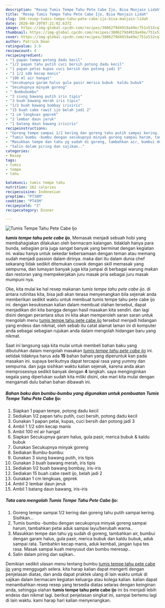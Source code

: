 ```yaml
---
description: "Resep Tumis Tempe Tahu Pete Cabe Ijo, Bisa Manjain Lidah"
title: "Resep Tumis Tempe Tahu Pete Cabe Ijo, Bisa Manjain Lidah"
slug: 160-resep-tumis-tempe-tahu-pete-cabe-ijo-bisa-manjain-lidah
date: 2020-08-20T07:21:02.637Z
image: https://img-global.cpcdn.com/recipes/3806279d4919a49e/751x532cq70/tumis-tempe-tahu-pete-cabe-ijo-foto-resep-utama.jpg
thumbnail: https://img-global.cpcdn.com/recipes/3806279d4919a49e/751x532cq70/tumis-tempe-tahu-pete-cabe-ijo-foto-resep-utama.jpg
cover: https://img-global.cpcdn.com/recipes/3806279d4919a49e/751x532cq70/tumis-tempe-tahu-pete-cabe-ijo-foto-resep-utama.jpg
author: Patrick Dean
ratingvalue: 3.9
reviewcount: 4
recipeingredient:
- "1 papan tempe potong dadu kecil"
- "1/2 papan tahu putih cuci bersih potong dadu kecil"
- "1 papan petai kupas cuci bersih dan potong jadi 3"
- "1 1/2 sdm kecap manis"
- "100 ml air hangat"
- "Secukupnya garam halus gula pasir merica bubuk  kaldu bubuk"
- "Secukupnya minyak goreng"
- " Bumbubumbu"
- "3 siung bawang putih iris tipis"
- "3 buah bawang merah iris tipis"
- "1/2 buah bawang bombay irisiris"
- "15 buah cabe rawit ijo belah jadi 2"
- "1 cm lengkuas geprek"
- "2 lembar daun jeruk"
- "1 batang daun bawang irisiris"
recipeinstructions:
- "Goreng tempe sampai 1/2 kering dan goreng tahu putih sampai kering. Sisihkan..."
- "Tumis bumbu -bumbu dengan secukupnya minyak goreng sampai harum, tambahkan petai aduk sampai layu/berubah warna.."
- "Masukkan tempe dan tahu yg sudah di goreng, tambahkan air, bumbui dengan garam halus, gula pasir, merica bubuk dan kaldu bubuk, aduk sampai rata. Tambahkn kecap manis, aduk kembali, jangan lupa tes rasa. Masak sampai kuah menyusut dan bumbu meresap.."
- "Salin dalam piring dan sajikan.."
categories:
- Resep
tags:
- tumis
- tempe
- tahu

katakunci: tumis tempe tahu 
nutrition: 162 calories
recipecuisine: Indonesian
preptime: "PT36M"
cooktime: "PT45M"
recipeyield: "3"
recipecategory: Dinner

---
```



![Tumis Tempe Tahu Pete Cabe Ijo](https://img-global.cpcdn.com/recipes/3806279d4919a49e/751x532cq70/tumis-tempe-tahu-pete-cabe-ijo-foto-resep-utama.jpg)

<b><i>tumis tempe tahu pete cabe ijo</i></b>, Memasak menjadi sebuah hobi yang membahagiakan dilakukan oleh bermacam kalangan. tidaklah hanya para bunda, sebagian pria juga sangat banyak yang berminat dengan kegiatan ini. walau hanya untuk sekedar kebersamaan dengan teman atau memang sudah menjadi passion dalam dirinya. maka dari itu dalam dunia chef sekarang tidak sedikit ditemukan cowok dengan skill memasak yang sempurna, dan lumayan banyak juga kita jumpai di berbagai warung makan dan restoran yang mempekerjakan juru masak pria sebagai juru masak mumpuni nya.



Oke, kita mulai ke hal resep makanan <i>tumis tempe tahu pete cabe ijo</i>. di antara rutinitas kita, bisa jadi akan terasa menyenangkan bila sejenak anda memberikan sedikit waktu untuk membuat tumis tempe tahu pete cabe ijo ini. dengan kesuksesan kalian dalam membuat olahan tersebut, dapat menjadikan diri kita bangga dengan hasil masakan kita sendiri. dan lagi disini dengan perantara situs ini kita akan memperoleh saran saran untuk mengolah menu <u>tumis tempe tahu pete cabe ijo</u> tersebut menjadi hidangan yang endess dan nikmat, oleh sebab itu catat alamat laman ini di komputer anda sebagai sebagian rujukan anda dalam mengolah hidangan baru yang nikmat.


Saat ini langsung saja kita mulai untuk membeli bahan baku yang dibutuhkan dalam mengolah masakan <u><i>tumis tempe tahu pete cabe ijo</i></u> ini. setidak tidaknya harus ada <b>15</b> bahan bahan yang diperuntuk kan pada masakan ini. supaya berikutnya dapat tercapai rasa yang yummy dan sempurna. dan juga sisihkan waktu kalian sejenak, karena anda akan memprosesnya sedikit banyak dengan <b>4</b> langkah. saya menginginkan segala yang diperlukan sudah kita miliki disini, oke mari kita mulai dengan mengamati dulu bahan bahan dibawah ini.

<!--inarticleads1-->

##### Bahan baku dan bumbu-bumbu yang digunakan untuk pembuatan Tumis Tempe Tahu Pete Cabe Ijo:

1. Siapkan 1 papan tempe, potong dadu kecil
1. Sediakan 1/2 papan tahu putih, cuci bersih, potong dadu kecil
1. Gunakan 1 papan petai, kupas, cuci bersih dan potong jadi 3
1. Ambil 1 1/2 sdm kecap manis
1. Ambil 100 ml air hangat
1. Siapkan Secukupnya garam halus, gula pasir, merica bubuk &amp; kaldu bubuk
1. Gunakan Secukupnya minyak goreng
1. Sediakan  Bumbu-bumbu:
1. Gunakan 3 siung bawang putih, iris tipis
1. Gunakan 3 buah bawang merah, iris tipis
1. Sediakan 1/2 buah bawang bombay, iris-iris
1. Sediakan 15 buah cabe rawit ijo, belah jadi 2
1. Gunakan 1 cm lengkuas, geprek
1. Ambil 2 lembar daun jeruk
1. Ambil 1 batang daun bawang, iris-iris




<!--inarticleads2-->

##### Tata cara mengolah Tumis Tempe Tahu Pete Cabe Ijo:

1. Goreng tempe sampai 1/2 kering dan goreng tahu putih sampai kering. Sisihkan...
1. Tumis bumbu -bumbu dengan secukupnya minyak goreng sampai harum, tambahkan petai aduk sampai layu/berubah warna..
1. Masukkan tempe dan tahu yg sudah di goreng, tambahkan air, bumbui dengan garam halus, gula pasir, merica bubuk dan kaldu bubuk, aduk sampai rata. Tambahkn kecap manis, aduk kembali, jangan lupa tes rasa. Masak sampai kuah menyusut dan bumbu meresap..
1. Salin dalam piring dan sajikan..




Demikian sedikit ulasan menu tentang bumbu <u>tumis tempe tahu pete cabe ijo</u> yang menggugah selera. kita harap kalian dapat mengerti dengan penjelasan diatas, dan anda dapat praktek ulang di lain waktu untuk di sajikan dalam bermacam kegiatan keluarga atau kolega kalian. kalian dapat menambahkan resep resep yang tersedia diatas selaras dengan keinginan anda, sehingga olahan <b>tumis tempe tahu pete cabe ijo</b> ini bs menjadi lebih endess dan nikmat lagi. berikut penjelasan singkat ini, sampai bertemu lagi di lain waktu. kami harap hari kalian menyenangkan.

